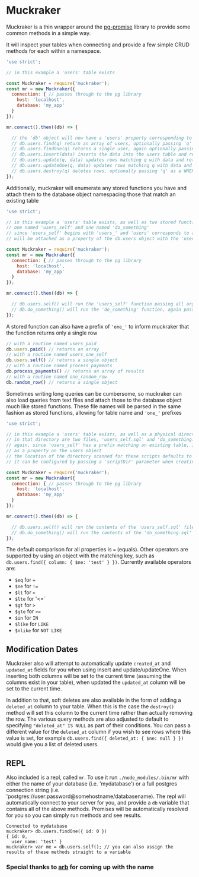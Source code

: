 # Muckraker

Muckraker is a thin wrapper around the [pg-promise](https://github.com/vitaly-t/pg-promise) library to provide some common methods in a simple way.

It will inspect your tables when connecting and provide a few simple CRUD methods for each within a namespace.

```javascript
'use strict';

// in this example a 'users' table exists

const Muckraker = require('muckraker');
const mr = new Muckraker({
  connection: { // passes through to the pg library
    host: 'localhost',
    database: 'my_app'
  }
});

mr.connect().then((db) => {

  // the 'db' object will now have a 'users' property corresponding to the existing table
  // db.users.find(q) return an array of users, optionally passing 'q' as a WHERE clause
  // db.users.findOne(q) returns a single user, again optionally passing 'q'
  // db.users.insert(data) inserts the data into the users table and returns the inserted row
  // db.users.update(q, data) updates rows matching q with data and returns an array of all modified rows
  // db.users.updateOne(q, data) updates rows matching q with data and returns a single modified row
  // db.users.destroy(q) deletes rows, optionally passing 'q' as a WHERE clause (this method returns no results)
});
```

Additionally, muckraker will enumerate any stored functions you have and attach them to the database object namespacing those that match an existing table

```javascript
'use strict';

// in this example a 'users' table exists, as well as two stored functions
// one named 'users_self' and one named 'do_something'
// since 'users_self' begins with 'users_' and 'users' corresponds to a table, the function
// will be attached as a property of the db.users object with the 'users_' prefix removed

const Muckraker = require('muckraker');
const mr = new Muckraker({
  connection: { // passes through to the pg library
    host: 'localhost',
    database: 'my_app'
  }
});

mr.connect().then((db) => {

  // db.users.self() will run the 'users_self' function passing all arguments to the method as an array
  // db.do_something() will run the 'do_something' function, again passing arguments as an array to the function
});
```

A stored function can also have a prefix of `'one_'` to inform muckraker that the function returns only a single row

```javascript
// with a routine named users_paid
db.users.paid() // returns an array
// with a routine named users_one_self
db.users.self() // returns a single object
// with a routine named process_payments
db.process_payments() // returns an array of results
// with a routine named one_random_row
db.random_row() // returns a single object
```

Sometimes writing long queries can be cumbersome, so muckraker can also load queries from text files and attach those to the database object much like stored functions. These file names will be parsed in the same fashion as stored functions, allowing for table name and `'one_'` prefixes

```javascript
'use strict';

// in this example a 'users' table exists, as well as a physical directory named 'db'
// in that directory are two files, 'users_self.sql' and 'do_something.sql'
// again, since 'users_self' has a prefix matching an existing table, it will be attached
// as a property on the users object
// the location of the directory scanned for these scripts defaults to being a 'db' directory in the current working directory
// it can be configured by passing a 'scriptDir' parameter when creating your instance of Muckraker

const Muckraker = require('muckraker');
const mr = new Muckraker({
  connection: { // passes through to the pg library
    host: 'localhost',
    database: 'my_app'
  }
});

mr.connect().then((db) => {

  // db.users.self() will run the contents of the 'users_self.sql' file passing all arguments to the method as an array
  // db.do_something() will run the contents of the 'do_something.sql' file, again passing arguments as an array
});
```

The default comparison for all properties is `=` (equals). Other operators are supported by using an object with the matching key, such as `db.users.find({ column: { $ne: 'test' } })`. Currently available operators are:

- `$eq` for `=`
- `$ne` for `!=`
- `$lt` for `<`
- `$lte` for '<=`
- `$gt` for `>`
- `$gte` for `>=`
- `$in` for `IN`
- `$like` for `LIKE`
- `$nlike` for `NOT LIKE`

## Modification Dates

Muckraker also will attempt to automatically update `created_at` and `updated_at` fields for you when using insert and update/updateOne. When inserting both columns will be set to the current time (assuming the columns exist in your table), when updated the `updated_at` column will be set to the current time.

In addition to that, soft deletes are also available in the form of adding a `deleted_at` column to your table. When this is the case the `destroy()` method will set this column to the current time rather than actually removing the row. The various query methods are also adjusted to default to specifying `"deleted_at" IS NULL` as part of their conditions. You can pass a different value for the `deleted_at` column if you wish to see rows where this value is set, for example `db.users.find({ deleted_at: { $ne: null } })` would give you a list of deleted users.

## REPL

Also included is a repl, called `mr`. To use it run `./node_modules/.bin/mr` with either the name of your database (i.e. 'mydatabase') or a full postgres connection string (i.e. 'postgres://user:password@somehostname/databasename). The repl will automatically connect to your server for you, and provide a `db` variable that contains all of the above methods. Promises will be automatically resolved for you so you can simply run methods and see results.

```
Connected to mydatabase
muckraker> db.users.findOne({ id: 0 })
{ id: 0,
  user_name: 'test' }
muckraker> var me = db.users.self(); // you can also assign the results of these methods straight to a variable
```

### Special thanks to [arb](https://github.com/arb) for coming up with the name

